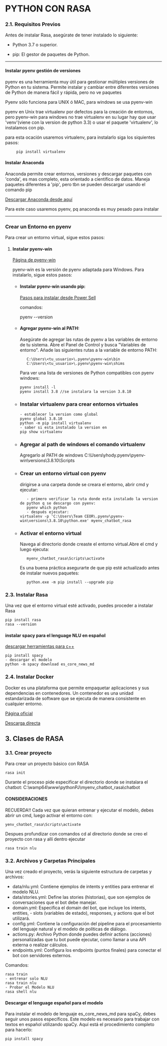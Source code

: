 # PYTHON CON RASA

### 2.1. Requisitos Previos
Antes de instalar Rasa, asegúrate de tener instalado lo siguiente:

- Python 3.7 o superior.

- pip: El gestor de paquetes de Python.

___

#### Instalar pyenv gestión de versiones 

pyenv es una herramienta muy útil para gestionar múltiples versiones de Python en tu sistema. Permite instalar y cambiar entre diferentes versiones de Python de manera fácil y rápida, pero no ve paquetes

Pyenv sólo funciona para UNIX ó MAC, para windows se usa pyenv-win

pyenv en Unix trae virtualenv por defectos para la creación de entornos, pero
pyenv-win para windows no trae virtualenv en su lugar hay que usar 'venv'(viene con la version de python 3.3) o usar el paquete 'virtualenv', lo instalamos con pip.

para esta ocación usaremos virtualenv, para instalarlo siga los siquientes pasos:

      
         pip install virtualenv

#### Instalar Anaconda
Anaconda permite crear entornos, versiones y descargar paquetes con 'conda', es mas completo, esta orientado a cientifico de datos.
Maneja paquetes diferentes a 'pip', pero tbn se pueden descargar usando el comando pip

[Descargar Anaconda desde aquí](https://www.anaconda.com/download-success)


Para este caso usaremos pyenv, pq anaconda es muy pesado para instalar
____
### Crear un Entorno en pyenv

Para crear un entorno virtual, sigue estos pasos:

1. #### Instalar pyenv-win
   
   [Página de pyenv-win](https://github.com/pyenv-win/pyenv-win?tab=readme-ov-file#)
   
   pyenv-win es la versión de pyenv adaptada para Windows. Para instalarlo, sigue estos pasos:

   - #### Instalar pyenv-win usando pip: 
      [Pasos para instalar desde Power Sell](https://github.com/pyenv-win/pyenv-win/blob/master/docs/installation.md#powershell)
      
      comandos:

      pyenv --version

   - #### Agregar pyenv-win al PATH:
      Asegúrate de agregar las rutas de pyenv a las variables de entorno de tu sistema. Abre el Panel de Control y busca "Variables de entorno". Añade las siguientes rutas a la variable de entorno PATH:

      ```
         C:\Users\<tu_usuario>\.pyenv\pyenv-win\bin
         C:\Users\<tu_usuario>\.pyenv\pyenv-win\shims
      ```
      Para ver una lista de versiones de Python compatibles con pyenv windows:
      
      ```
      pyenv install -l
      pyenv install 3.8 //se instalara la version 3.8.10
      ```
   - ### Instalar virtualenv para crear entornos virtuales

      ```
      - establecer la version como global
      pyenv global 3.8.10
      python -m pip install virtualenv
      - saber si esta instalado la version en
      pip show virtualenv
      ```
   - ### Agregar al path de windows  el comando virtualenv
      Agregarlo al PATH de windows
      C:\Users\yhody\.pyenv\pyenv-win\versions\3.8.10\Scripts
   - ### Crear un entorno virtual con pyenv
      dirigirse a una carpeta donde se creara el entorno, abrir cmd y ejecutar:
      ```
         - primero verificar la ruta donde esta instalado la version de python q se descargo con pyenv:
         pyenv which python
         - después ejecutar:
      virtualenv -p 'C:\Users\Team CEOR\.pyenv\pyenv-win\versions\3.8.10\python.exe' myenv_chatbot_rasa
      ```
   - ### Activar el entorno virtual
      Navega al directorio donde creaste el entorno virtual.Abre el cmd y luego ejecuta:
      ```
         myenv_chatbot_rasa\Scripts\activate
      ```
      Es una buena práctica asegurarte de que pip esté actualizado antes de instalar nuevos paquetes:
      ```
         python.exe -m pip install --upgrade pip
      ```

### 2.3. Instalar Rasa

Una vez que el entorno virtual esté activado, puedes proceder a instalar Rasa

```
pip install rasa
rasa --version
```
#### instalar spacy para el lenguage NLU en español
[descargar herramientas para c++](https://visualstudio.microsoft.com/es/visual-cpp-build-tools/)
```
pip install spacy
- descargar el modelo
python -m spacy download es_core_news_md
```

### 2.4. Instalar Docker

   Docker es una plataforma que permite empaquetar aplicaciones y sus dependencias en contenedores. Un contenedor es una unidad estandarizada de software que se ejecuta de manera consistente en cualquier entorno.


   [Página oficial](https://www.docker.com/)

   [Descarga directa](https://desktop.docker.com/win/main/amd64/Docker%20Desktop%20Installer.exe?utm_source=docker&utm_medium=webreferral&utm_campaign=dd-smartbutton&utm_location=module&_gl=1*181zznx*_gcl_au*MzQ3MjMzMDIyLjE3MjM4Mjk5Nzg.*_ga*OTc3Mjc0NTM5LjE3MjM4Mjk5Nzg.*_ga_XJWPQMJYHQ*MTcyMzgyOTk3Ny4xLjEuMTcyMzgyOTk4My41NC4wLjA.)



## 3. Clases de RASA
### 3.1. Crear proyecto
Para crear un proyecto básico con RASA
```
rasa init
```
Durante el proceso pide especificar el directorio donde se instalara el chatbot:
C:\wamp64\www\pythonPJ\myenv_chatbot_rasa\chatbot

#### CONSIDERACIONES 
RECUERDA!!
Cada vez que quieran entrenar y ejecutar el modelo, debes abrir un cmd,
luego activar el entorno con:
```
yenv_chatbot_rasa\Scripts\activate
```

Despues profundizar con comandos cd al directorio donde se creo el proyecto con rasa y allí dentro ejecutar

```
rasa train nlu
```

### 3.2. Archivos y Carpetas Principales
Una vez creado el proyecto, verás la siguiente estructura de carpetas y archivos:
- data/nlu.yml: Contiene ejemplos de intents y entities para entrenar el modelo NLU.
- data/stories.yml: Define las stories (historias), que son ejemplos de conversaciones que el bot debe manejar.
- domain.yml: Especifica el domain del bot, que incluye los intents, entities, - slots (variables de estado), responses, y actions que el bot utilizará.
- config.yml: Contiene la configuración del pipeline para el procesamiento del lenguaje natural y el modelo de políticas de diálogo.
- actions.py: Archivo Python donde puedes definir actions (acciones) personalizadas que tu bot puede ejecutar, como llamar a una API externa o realizar cálculos.
- endpoints.yml: Configura los endpoints (puntos finales) para conectar el bot con servidores externos.

Comandos:

```
rasa train
- entrenar solo NLU
rasa train nlu
- Probar el Modelo NLU
rasa shell nlu
```
#### Descargar el lenguage español para el modelo
Para instalar el modelo de lenguaje es_core_news_md para spaCy, debes seguir unos pasos específicos. Este modelo es necesario para trabajar con textos en español utilizando spaCy. Aquí está el procedimiento completo para hacerlo:
```
pip install spacy
```


